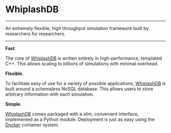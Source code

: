 # WhiplashDB

---

An extremely flexible, high throughput simulation framework built by researchers for researchers.

---

__Fast__.

The core of [WhiplashDB](http://whiplash.ethz.ch) is written entirely in high-performance, templated C++. This allows scaling to billions of simulations with minimal overhead.

__Flexible__.

To facilitate easy of use for a variety of possible applications, [WhiplashDB](http://whiplash.ethz.ch) is built around a schemaless NoSQL database. This allows users to store arbitrary information with each simulation.

__Simple__.

[WhiplashDB](http://whiplash.ethz.ch) comes packaged with a slim, convenient interface, implemented as a Python module. Deployment is just as easy using the [Docker](http://docker.com) container system.
